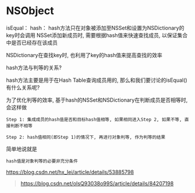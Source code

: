 # NSObject

isEqual：
hash：
hash方法只在对象被添加至NSSet和设置为NSDictionary的key时会调用
NSSet添加新成员时, 需要根据hash值来快速查找成员, 以保证集合中是否已经存在该成员

NSDictionary在查找key时, 也利用了key的hash值来提高查找的效率

hash方法与判等的关系?

hash方法主要是用于在Hash Table查询成员用的, 那么和我们要讨论的isEqual()有什么关系呢?

为了优化判等的效率, 基于hash的NSSet和NSDictionary在判断成员是否相等时, 会这样做

    Step 1: 集成成员的hash值是否和目标hash值相等, 如果相同进入Step 2, 如果不等, 直接判断不相等

    Step 2: hash值相同(即Step 1)的情况下, 再进行对象判等, 作为判等的结果

简单地说就是

    hash值是对象判等的必要非充分条件
https://blog.csdn.net/hx_lei/article/details/53885798
>https://blog.csdn.net/olsQ93038o99S/article/details/84207198
